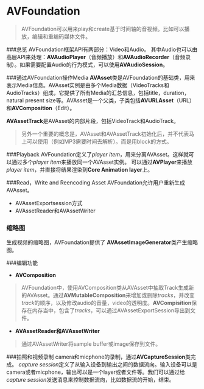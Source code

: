 # AVFoundation
> AVFoundation可以用来play和create基于时间轴的音视频。比如可以播放，编辑和重编码媒体文件。

###总览
AVFoundation框架API有两部分：Video和Audio。
其中Audio也可以由高层API来处理：**AVAudioPlayer**（音频播放）和**AVAudioRecorder**（音频录制）。如果需要配置Audio的行为模式，可以使用**AVAudioSession**。
  
###通过AVFoundation操作Media
**AVAsset**类是AVFoundation的基础类，用来表示Media信息。AVAsset实例是由多个Media数据（VideoTracks和AudioTracks）组成，它提供了所有Media的汇总信息，包括title，duration，natural present size等。AVAsset是一个父类，子类包括**AVURLAsset**（URL）和**AVComposition**（Edit）。

**AVAssetTrack**是AVAsset的内部片段，包括VideoTrack和AudioTrack。

> 另外一个重要的概念是，AVAsset和AVAssetTrack初始化后，并不代表马上可以使用（例如MP3需要时间去解析）。而是用block的方式。

###Playback
AVFoundation定义了*player item*，用来分离AVAsset。这样就可以通过多个*player item*来播放同一个AVAsset实例。
可以通过**AVPlayer**来播放*player item*，并直接将结果渲染到**Core Animation layer**上。

###Read，Write and Reencoding Asset
AVFoundation允许用户重新生成AVAsset。

* AVAssetExportsession方式
* AVAssetReader和AVAssetWriter

### 缩略图
生成视频的缩略图，AVFoundation提供了 **AVAssetImageGenerator**类产生缩略图。

###编辑功能
*  **AVComposition**

> AVFoundation中，使用AVComposition类从AVAsset中抽取Track生成新的AVAsset。通过**AVMutableComposition**来增加或删除*tracks*，并改变*track*的顺序，以及修改audio的音量，video的透明度。**AVCompisition**保存在内存当中，包含了*tracks*，可以通过AVAssetExportSession导出到文件。
>

* **AVAssetReader和AVAssetWriter**

> 通过AVAssetWriter将sample buffer或image保存到文件。

###拍照和视频录制
camera和micphone的录制，通过**AVCaptureSession**类完成。
*capture session*定义了从输入设备到输出之间的数据流向。输入设备可以是camera或者micphone，输出可以是一个layer或者文件等。我们可以通过给*capture session*发送消息来控制数据流向，比如数据流的开始，结束。

